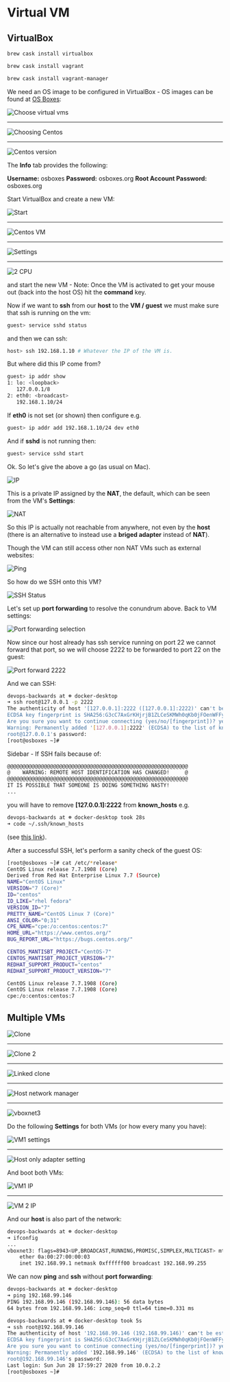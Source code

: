 # Virtual VM

## VirtualBox

```bash
brew cask install virtualbox

brew cask install vagrant

brew cask install vagrant-manager
```

We need an OS image to be configured in VirtualBox - OS images can be found at [OS Boxes](www.osboxes.org):

![Choose virtual vms](images/choose-virtual-boxes.png)

---

![Choosing Centos](images/choosing-centos.png)

---

![Centos version](images/centos-version.png)

The **Info** tab provides the following:

**Username:** osboxes
**Password:** osboxes.org
**Root Account Password:** osboxes.org

Start VirtualBox and create a new VM:

![Start](images/creating-new-vm.png)

---

![Centos VM](images/centos-vm.png)

---

![Settings](images/settings.png)

---

![2 CPU](images/cpu-2.png)

and start the new VM - Note: Once the VM is activated to get your mouse out (back into the host OS) hit the **command** key.

Now if we want to **ssh** from our **host** to the **VM / guest** we must make sure that ssh is running on the vm:

```bash
guest> service sshd status
```

and then we can ssh:

```bash
host> ssh 192.168.1.10 # Whatever the IP of the VM is.
```

But where did this IP come from?

```bash
guest> ip addr show
1: lo: <loopback>
   127.0.0.1/8
2: eth0: <broadcast>
   192.168.1.10/24
```

If **eth0** is not set (or shown) then configure e.g.

```bash
guest> ip addr add 192.168.1.10/24 dev eth0
```

And if **sshd** is not running then:

```bash
guest> service sshd start
```

Ok. So let's give the above a go (as usual on Mac).

![IP](images/ip.png)

This is a private IP assigned by the **NAT**, the default, which can be seen from the VM's **Settings**:

![NAT](images/nat.png)

So this IP is actually not reachable from anywhere, not even by the **host** (there is an alternative to instead use a **briged adapter** instead of **NAT**).

Though the VM can still access other non NAT VMs such as external websites:

![Ping](images/ping.png)

So how do we SSH onto this VM?

![SSH Status](images/sshd.png)

Let's set up **port forwarding** to resolve the conundrum above. Back to VM settings:

![Port forwarding selection](images/port-forwarding-selection.png)

Now since our host already has ssh service running on port 22 we cannot forward that port, so we will choose 2222 to be forwarded to port 22 on the guest:

![Port forward 2222](images/2222.png)

And we can SSH:

```bash
devops-backwards at ☸️ docker-desktop
➜ ssh root@127.0.0.1 -p 2222
The authenticity of host '[127.0.0.1]:2222 ([127.0.0.1]:2222)' can't be established.
ECDSA key fingerprint is SHA256:G3cC7AxGrKHjrjB1ZLCeSKMWh0qKb0jFOenWFFyYnrY.
Are you sure you want to continue connecting (yes/no/[fingerprint])? yes
Warning: Permanently added '[127.0.0.1]:2222' (ECDSA) to the list of known hosts.
root@127.0.0.1's password:
[root@osboxes ~]#
```

Sidebar - If SSH fails because of:

```bash
@@@@@@@@@@@@@@@@@@@@@@@@@@@@@@@@@@@@@@@@@@@@@@@@@@@@@@@@@@@
@    WARNING: REMOTE HOST IDENTIFICATION HAS CHANGED!     @
@@@@@@@@@@@@@@@@@@@@@@@@@@@@@@@@@@@@@@@@@@@@@@@@@@@@@@@@@@@
IT IS POSSIBLE THAT SOMEONE IS DOING SOMETHING NASTY!
...
```

you will have to remove **[127.0.0.1]:2222** from **known_hosts** e.g.

```bash
devops-backwards at ☸️ docker-desktop took 28s
➜ code ~/.ssh/known_hosts
```

(see [this link](https://www.thegeekdiary.com/how-to-fix-the-error-host-key-verification-failed/)).

After a successful SSH, let's perform a sanity check of the guest OS:

```bash
[root@osboxes ~]# cat /etc/*release*
CentOS Linux release 7.7.1908 (Core)
Derived from Red Hat Enterprise Linux 7.7 (Source)
NAME="CentOS Linux"
VERSION="7 (Core)"
ID="centos"
ID_LIKE="rhel fedora"
VERSION_ID="7"
PRETTY_NAME="CentOS Linux 7 (Core)"
ANSI_COLOR="0;31"
CPE_NAME="cpe:/o:centos:centos:7"
HOME_URL="https://www.centos.org/"
BUG_REPORT_URL="https://bugs.centos.org/"

CENTOS_MANTISBT_PROJECT="CentOS-7"
CENTOS_MANTISBT_PROJECT_VERSION="7"
REDHAT_SUPPORT_PRODUCT="centos"
REDHAT_SUPPORT_PRODUCT_VERSION="7"

CentOS Linux release 7.7.1908 (Core)
CentOS Linux release 7.7.1908 (Core)
cpe:/o:centos:centos:7
```

## Multiple VMs

![Clone](images/clone.png)

---

![Clone 2](images/clone2.png)

---

![Linked clone](images/linked-clone.png)

---

![Host network manager](images/host-network-manager.png)

---

![vboxnet3](images/vboxnet3.png)

Do the following **Settings** for both VMs (or how every many you have):

![VM1 settings](images/vm1-settings.png)

---

![Host only adapter setting](images/host-only-adpater-setting.png)

And boot both VMs:

![VM1 IP](images/vm1-ip.png)

---

![VM 2 IP](images/vm2-ip.png)

And our **host** is also part of the network:

```bash
devops-backwards at ☸️ docker-desktop
➜ ifconfig
...
vboxnet3: flags=8943<UP,BROADCAST,RUNNING,PROMISC,SIMPLEX,MULTICAST> mtu 1500
	ether 0a:00:27:00:00:03
	inet 192.168.99.1 netmask 0xffffff00 broadcast 192.168.99.255
```

We can now **ping** and **ssh** without **port forwarding**:

```bash
devops-backwards at ☸️ docker-desktop
➜ ping 192.168.99.146
PING 192.168.99.146 (192.168.99.146): 56 data bytes
64 bytes from 192.168.99.146: icmp_seq=0 ttl=64 time=0.331 ms
```

```bash
devops-backwards at ☸️ docker-desktop took 5s
➜ ssh root@192.168.99.146
The authenticity of host '192.168.99.146 (192.168.99.146)' can't be established.
ECDSA key fingerprint is SHA256:G3cC7AxGrKHjrjB1ZLCeSKMWh0qKb0jFOenWFFyYnrY.
Are you sure you want to continue connecting (yes/no/[fingerprint])? yes
Warning: Permanently added '192.168.99.146' (ECDSA) to the list of known hosts.
root@192.168.99.146's password:
Last login: Sun Jun 28 17:59:27 2020 from 10.0.2.2
[root@osboxes ~]#
```

